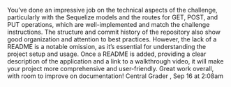 
You’ve done an impressive job on the technical aspects of the challenge, particularly with the Sequelize models and the routes for GET, POST, and PUT operations, which are well-implemented and match the challenge instructions. The structure and commit history of the repository also show good organization and attention to best practices. However, the lack of a README is a notable omission, as it’s essential for understanding the project setup and usage. Once a README is added, providing a clear description of the application and a link to a walkthrough video, it will make your project more comprehensive and user-friendly. Great work overall, with room to improve on documentation!
Central Grader , Sep 16 at 2:08am
